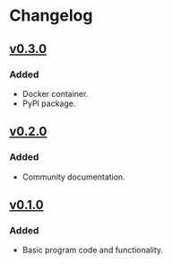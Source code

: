# Changelog

## [v0.3.0](https://github.com/willtheorangeguy/LEGO-Block-Creator/releases/tag/v0.3.0)

### Added

- Docker container.
- PyPI package.

## [v0.2.0](https://github.com/willtheorangeguy/LEGO-Block-Creator/releases/tag/v0.2.0)

### Added

- Community documentation.

## [v0.1.0](https://github.com/willtheorangeguy/LEGO-Block-Creator/releases/tag/v0.1.0)

### Added

- Basic program code and functionality.
